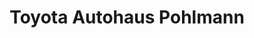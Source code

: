 ---
title: "Toyota Autohaus Pohlmann"
url: /elsterwerda/toyota-autohaus-pohlmann/
shop: Autohaus
---